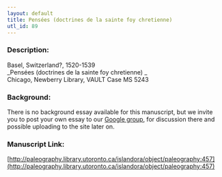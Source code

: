 ```yaml
---
layout: default
title: Pensées (doctrines de la sainte foy chretienne)
utl_id: 89
---
```


### Description:

Basel, Switzerland?, 1520-1539<br>
_Pensées (doctrines de la sainte foy chretienne) _<br>
Chicago, Newberry Library, VAULT Case MS 5243

### Background:

There is no background essay available for this manuscript, but we invite you to post your own essay to our [Google group](https://paleography.library.utoronto.ca/content/group-work), for discussion there and possible uploading to the site later on.

### Manuscript Link:

[http://paleography.library.utoronto.ca/islandora/object/paleography:457](http://paleography.library.utoronto.ca/islandora/object/paleography:457)
